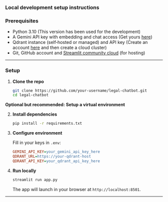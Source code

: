 ### **Local development setup instructions**

### Prerequisites

* Python 3.10 (This version has been used for the development)
* A Gemini API key with embedding and chat access (Get yours [here](https://aistudio.google.com/apikey))
* Qdrant instance (self‑hosted or managed) and API key (Create an account [here](https://cloud.qdrant.io/) and then create a cloud cluster)
* Git, GitHub account and [Streamlit community cloud](https://streamlit.io/cloud) (for hosting)

---

### Setup

1. **Clone the repo**

   ```bash
   git clone https://github.com/your-username/legal-chatbot.git
   cd legal-chatbot
   ```

**Optional but recommended: Setup a virtual environment**

2. **Install dependencies**

   ```bash
   pip install -r requirements.txt
   ```

3. **Configure environment**

   Fill in your keys in `.env`:

   ```ini
   GEMINI_API_KEY=your_gemini_api_key_here
   QDRANT_URL=https://your-qdrant-host
   QDRANT_API_KEY=your_qdrant_api_key_here
   ```

4. **Run locally**

   ```bash
   streamlit run app.py
   ```

   The app will launch in your browser at `http://localhost:8501`.

---